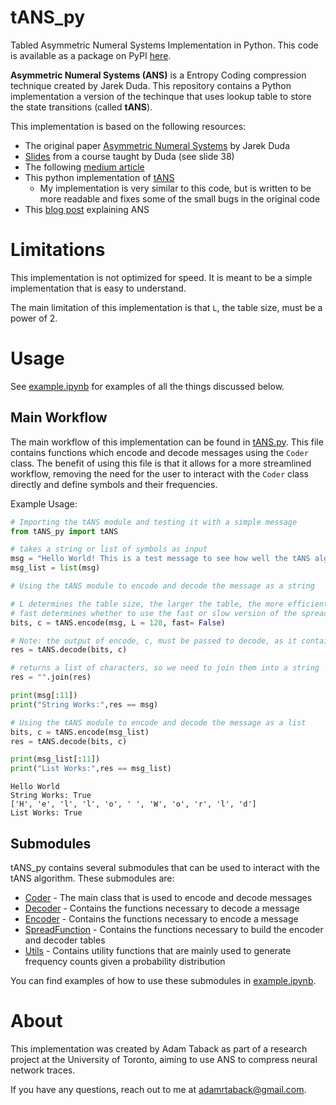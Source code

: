 # tANS_py
Tabled Asymmetric Numeral Systems Implementation in Python. This code is available as a package on PyPI [here](https://pypi.org/project/tANS-py/).

**Asymmetric Numeral Systems (ANS)** is a Entropy Coding compression technique created by Jarek Duda. This repository contains a Python implementation a version of the techinque that uses lookup table to store the state transitions (called **tANS**).

This implementation is based on the following resources: 

* The original paper [Asymmetric Numeral Systems](https://arxiv.org/abs/1311.2540) by Jarek Duda
* [Slides](https://ww2.ii.uj.edu.pl/~smieja/teaching/ti/3a.pdf) from a course taught by Duda (see slide 38)
* The following [medium article](https://medium.com/@bredelet/understanding-ans-coding-through-examples-d1bebfc7e076)
* This python implementation of [tANS](https://github.com/GarethCa/Py-tANS/tree/master?tab=readme-ov-file)
    * My implementation is very similar to this code, but is written to be more readable and fixes some of the small bugs in the original code
* This [blog post](https://kedartatwawadi.github.io/post--ANS/) explaining ANS

# Limitations

This implementation is not optimized for speed. It is meant to be a simple implementation that is easy to understand. 

The main limitation of this implementation is that `L`, the table size, must be a power of 2.

# Usage
See [example.ipynb](https://github.com/adamrt27/ANS_py/blob/main/example.ipynb) for examples of all the things discussed below.

## Main Workflow

The main workflow of this implementation can be found in [tANS.py](https://github.com/adamrt27/ANS_py/blob/main/tANS_py/tANS.py). This file contains functions which encode and decode messages using the `Coder` class. The benefit of using this file is that it allows for a more streamlined workflow, removing the need for the user to interact with the `Coder` class directly and define symbols and their frequencies.

Example Usage:

```python
# Importing the tANS module and testing it with a simple message
from tANS_py import tANS

# takes a string or list of symbols as input
msg = "Hello World! This is a test message to see how well the tANS algorithm works. It should be able to compress this message quite well, as it has a lot of repeated characters. Let's see how well it does!"
msg_list = list(msg)

# Using the tANS module to encode and decode the message as a string

# L determines the table size, the larger the table, the more efficient the encoding (default is 1024)
# fast determines whether to use the fast or slow version of the spread, slow is more efficient but slower (default is False)
bits, c = tANS.encode(msg, L = 128, fast= False)  

# Note: the output of encode, c, must be passed to decode, as it contains the data necessary to decode the message   
res = tANS.decode(bits, c)              

# returns a list of characters, so we need to join them into a string
res = "".join(res) 

print(msg[:11])
print("String Works:",res == msg)

# Using the tANS module to encode and decode the message as a list
bits, c = tANS.encode(msg_list)
res = tANS.decode(bits, c)

print(msg_list[:11])
print("List Works:",res == msg_list)
```

```output
Hello World
String Works: True
['H', 'e', 'l', 'l', 'o', ' ', 'W', 'o', 'r', 'l', 'd']
List Works: True
```

## Submodules

tANS_py contains several submodules that can be used to interact with the tANS algorithm. These submodules are:

* [Coder](https://github.com/adamrt27/ANS_py/blob/main/tANS_py/Coder.py) - The main class that is used to encode and decode messages
* [Decoder](https://github.com/adamrt27/ANS_py/blob/main/tANS_py/Decoder.py) - Contains the functions necessary to decode a message
* [Encoder](https://github.com/adamrt27/ANS_py/blob/main/tANS_py/Encoder.py) - Contains the functions necessary to encode a message
* [SpreadFunction](https://github.com/adamrt27/ANS_py/blob/main/tANS_py/SpreadFunction.py) - Contains the functions necessary to build the encoder and decoder tables
* [Utils](https://github.com/adamrt27/ANS_py/blob/main/tANS_py/Utils.py) - Contains utility functions that are mainly used to generate frequency counts given a probability distribution

You can find examples of how to use these submodules in [example.ipynb](https://github.com/adamrt27/ANS_py/blob/main/example.ipynb).

# About

This implementation was created by Adam Taback as part of a research project at the University of Toronto, aiming to use ANS to compress neural network traces.

If you have any questions, reach out to me at adamrtaback@gmail.com.